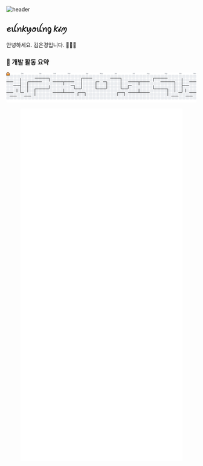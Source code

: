 ![header](https://raw.githubusercontent.com/szeunkk/szeunkk/main/header.svg)

## ꫀꪊꪀ𝘬ꪗꪮꪊꪀᧁ 𝘬𝓲ꪑ

안녕하세요. 김은경입니다. 👩🏻‍💻

### 🌱 개발 활동 요약

<picture>
  <source media="(prefers-color-scheme: dark)" srcset="https://raw.githubusercontent.com/szeunkk/szeunkk/output/pacman-contribution-graph-dark.svg">
  <source media="(prefers-color-scheme: light)" srcset="https://raw.githubusercontent.com/szeunkk/szeunkk/output/pacman-contribution-graph.svg">
  <img alt="Pac-Man contribution graph" src="https://raw.githubusercontent.com/szeunkk/szeunkk/output/pacman-contribution-graph.svg">
</picture>

<p align="center">
  <img src="https://github.com/szeunkk/szeunkk/blob/main/github-metrics.svg" style="width:85%;max-width:900px;" alt="GitHub Metrics">
</p>
